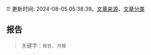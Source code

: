 :alarm_clock: 更新时间: 2024-08-05 05:38:39。[文章来源](/README.md)、[文章分类](/TAGS.md)

## 报告


> 关键字：`报告`、`月报`




